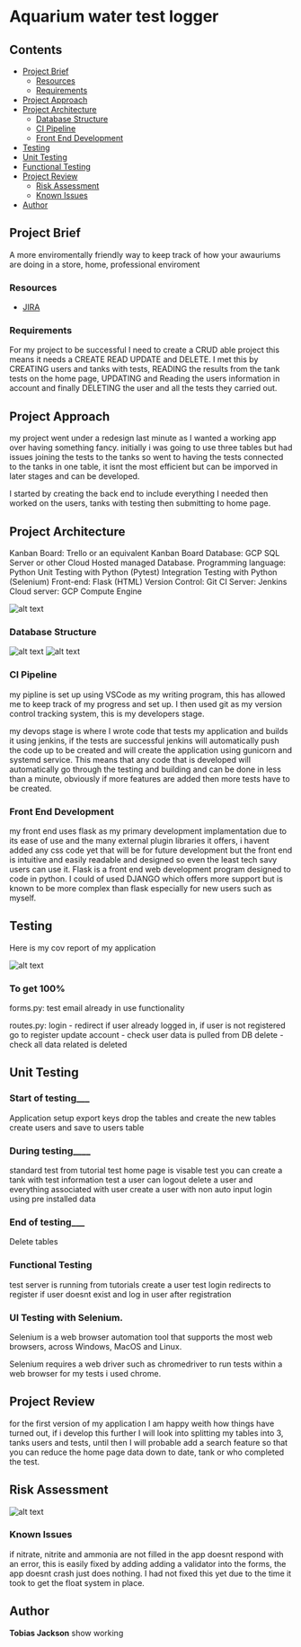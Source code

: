 [//]: # (Implicit Links Within Project)

[1]: https://knightscode94.atlassian.net/secure/RapidBoard.jspa?rapidView=4&projectKey=FP&selectedIssue=FP-8  "JIRA Project"


# Aquarium water test logger


## Contents

- [Project Brief](#project-brief)
  - [Resources](#resources)
  - [Requirements](#requirements)
- [Project Approach](#project-approach)
- [Project Architecture](#project-architecture)
  - [Database Structure](#database-structure)
  - [CI Pipeline](#ci-pipeline)
  - [Front End Development](#front-end-development)
- [Testing](#testing)
 - [Unit Testing](#unit-testing)
 - [Functional Testing](#functional-testing)
- [Project Review](#project-review)
  - [Risk Assessment](#risk-assessment)
  - [Known Issues](#known-issues)
- [Author](#author)




## Project Brief

A more enviromentally friendly way to keep track of how your awauriums are doing in a store, home, professional enviroment

### Resources

- [JIRA][1]

### Requirements

For my project to be successful I need to create a CRUD able project this means it needs a CREATE READ UPDATE and DELETE. I met this by CREATING users and tanks with tests, READING the results from the tank tests on the home page, UPDATING and Reading the users information in account and finally DELETING the user and all the tests they carried out.

## Project Approach
my project went under a redesign last minute as I wanted a working app over having something fancy. initially i was going to use three tables but had issues joining the tests to the tanks so went to having the tests connected to the tanks in one table, it isnt the most efficient but can be imporved in later stages and can be developed.

I started by creating the back end to include everything I needed then worked on the users, tanks with testing then submitting to home page.

## Project Architecture
Kanban Board: Trello or an equivalent Kanban Board
Database: GCP SQL Server or other Cloud Hosted managed Database.
Programming language: Python
Unit Testing with Python (Pytest)
Integration Testing with Python (Selenium)
Front-end: Flask (HTML)
Version Control: Git
CI Server: Jenkins
Cloud server: GCP Compute Engine

![alt text](https://github.com/knightscode94/QA-SFIA/blob/master/documentation/Jenkins%20build.png)


### Database Structure
![alt text](https://github.com/knightscode94/QA-SFIA/blob/master/documentation/DB%20structure.png)
![alt text](https://github.com/knightscode94/QA-SFIA/blob/master/documentation/ERD.png)

### CI Pipeline
my pipline is set up using VSCode as my writing program, this has allowed me to keep track of my progress and set up. I then used git as my version control tracking system, this is my developers stage.

my devops stage is where I wrote code that tests my application and builds it using jenkins, if the tests are successful jenkins will automatically push the code up to be created and will create the application using gunicorn and systemd service. This means that any code that is developed will automatically go through the testing and building and can be done in less than a minute, obviously if more features are added then more tests have to be created.

### Front End Development
my front end uses flask as my primary development implamentation due to its ease of use and the many external plugin libraries it offers, i havent added any css code yet that will be for future development but the front end is intuitive and easily readable and designed so even the least tech savy users can use it. Flask is a front end web development program designed to code in python. I could of used DJANGO which offers more support but is known to be more complex than flask especially for new users such as myself.

## Testing
Here is my cov report of my application

![alt text](https://github.com/knightscode94/QA-SFIA/blob/master/documentation/TESTS.png)

### To get 100%
forms.py:
test email already in use functionality

routes.py:
login - redirect if user already logged in, if user is not registered go to register
update account - check user data is pulled from DB
delete - check all data related is deleted

## Unit Testing
### Start of testing___
Application setup export keys
drop the tables and create the new tables
create users and save to users table

### During testing____
standard test from tutorial test home page is visable
test you can create a tank with test information
test a user can logout
delete a user and everything associated with user
create a user with non auto input
login using pre installed data

### End of testing___
Delete tables

### Functional Testing
test server is running
from tutorials create a user
test login redirects to register if user doesnt exist and log in user after registration

### UI Testing with Selenium.

Selenium is a web browser automation tool that supports the most web browsers, across Windows, MacOS and Linux.

Selenium requires a web driver such as chromedriver to run tests within a web browser for my tests i used chrome.

## Project Review
for the first version of my application I am happy weith how things have turned out, if i develop this further I will look into splitting my tables into 3, tanks users and tests, until then I will probable add a search feature so that you can reduce the home page data down to date, tank or who completed the test.

## Risk Assessment
![alt text](https://github.com/knightscode94/QA-SFIA/blob/master/documentation/risk.png)

### Known Issues
if nitrate, nitrite and ammonia are not filled in the app doesnt respond with an error, this is easily fixed by adding adding a validator into the forms, the app doesnt crash just does nothing. I had not fixed this yet due to the time it took to get the float system in place.

## Author

**Tobias Jackson**
 show working
